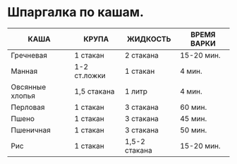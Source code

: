 # Шпаргалка по кашам.

| КАША            | КРУПА        | ЖИДКОСТЬ      | ВРЕМЯ ВАРКИ |
|-----------------|--------------|---------------|-------------|
| Гречневая       | 1 стакан     | 2 стакана     | 15-20 мин.  |
| Манная          | 1-2 ст.ложки | 1 стакан      | 4 мин.      |
| Овсянные хлопья | 1,5 стакана  | 1 литр        | 4 мин.      |
| Перловая        | 1 стакан     | 3 стакана     | 60 мин.     |
| Пшено           | 1 стакан     | 3 стакана     | 45 мин.     |
| Пшеничная       | 1 стакан     | 3 стакана     | 50 мин.     |
| Рис             | 1 стакан     | 1,5-2 стакана | 15-20 мин.  |
